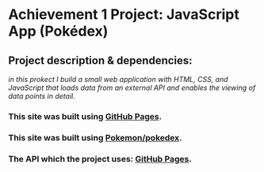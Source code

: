 # Achievement 1 Project: JavaScript App (Pokédex)

## Project description & dependencies: 
*in this prokect I build a small web application with HTML, CSS, and JavaScript that loads data from an external API and enables the viewing of data points in detail.*

### This site was built using [GitHub Pages](https://pages.github.com/).

### This site was built using [Pokemon/pokedex](https://www.pokemon.com/us/pokedex).

### The API which the project uses: [GitHub Pages](https://pokeapi.co/).

